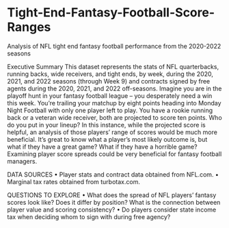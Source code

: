 # Tight-End-Fantasy-Football-Score-Ranges
Analysis of NFL tight end fantasy football performance from the 2020-2022 seasons

Executive Summary
This dataset represents the stats of NFL quarterbacks, running backs, wide receivers, and tight ends, by week, during the 2020, 2021, and 2022 seasons (through Week 9) and contracts signed by free agents during the 2020, 2021, and 2022 off-seasons. Imagine you are in the playoff hunt in your fantasy football league – you desperately need a win this week. You’re trailing your matchup by eight points heading into Monday Night Football with only one player left to play. You have a rookie running back or a veteran wide receiver, both are projected to score ten points. Who do you put in your lineup? In this instance, while the projected score is helpful, an analysis of those players’ range of scores would be much more beneficial. It’s great to know what a player’s most likely outcome is, but what if they have a great game? What if they have a horrible game? Examining player score spreads could be very beneficial for fantasy football managers.

DATA SOURCES
•	Player stats and contract data obtained from NFL.com.
•	Marginal tax rates obtained from turbotax.com. 


QUESTIONS TO EXPLORE
•	What does the spread of NFL players’ fantasy scores look like? Does it differ by position? What is the connection between player value and scoring consistency?
•	Do players consider state income tax when deciding whom to sign with during free agency?
